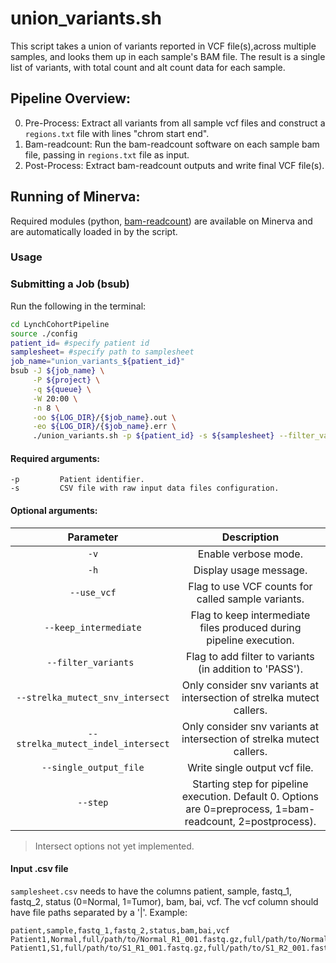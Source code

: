 # union_variants.sh
This script takes a union of variants reported in VCF file(s),across multiple samples, and looks them up in each sample's BAM file. The result is a single list of variants, with total count and alt count data for each sample.

## Pipeline Overview:

0. Pre-Process: Extract all variants from all sample vcf files and construct a `regions.txt` file with lines "chrom start end".
1. Bam-readcount: Run the bam-readcount software on each sample bam file, passing in `regions.txt` file as input.
2. Post-Process: Extract bam-readcount outputs and write final VCF file(s).


## Running of Minerva:

Required modules (python, [bam-readcount](https://github.com/genome/bam-readcount)) are available on Minerva and are automatically loaded in by the script.

### Usage

### Submitting a Job (bsub)
Run the following in the terminal:

```bash
cd LynchCohortPipeline
source ./config
patient_id= #specify patient id
samplesheet= #specify path to samplesheet
job_name="union_variants_${patient_id}"
bsub -J ${job_name} \
     -P ${project} \
     -q ${queue} \
     -W 20:00 \
     -n 8 \
     -oo ${LOG_DIR}/{$job_name}.out \
     -eo ${LOG_DIR}/{$job_name}.err \
     ./union_variants.sh -p ${patient_id} -s ${samplesheet} --filter_variants -v
```

#### Required arguments:
```
-p         Patient identifier.
-s         CSV file with raw input data files configuration.
```

#### Optional arguments:

| Parameter                 | Description   |	
| :----------------------------------------: | :------: |
| `-v` | Enable verbose mode. |
| `-h` | Display usage message. |
| `--use_vcf` |  Flag to use VCF counts for called sample variants. 
| `--keep_intermediate` | Flag to keep intermediate files produced during pipeline execution.
| `--filter_variants ` | Flag to add filter to variants (in addition to 'PASS').
|  `--strelka_mutect_snv_intersect` | Only consider snv variants at intersection of strelka mutect callers.
| `--strelka_mutect_indel_intersect` | Only consider snv variants at intersection of strelka mutect callers.
|  `--single_output_file` | Write single output vcf file.
| `--step` | Starting step for pipeline execution. Default 0. Options are 0=preprocess, 1=bam-readcount, 2=postprocess). |

>Intersect options not yet implemented.

#### Input .csv file
`samplesheet.csv` needs to have the columns patient, sample, fastq_1, fastq_2, status (0=Normal, 1=Tumor), bam, bai, vcf. The vcf column should have file paths separated by a '|'. Example:

```csv
patient,sample,fastq_1,fastq_2,status,bam,bai,vcf
Patient1,Normal,full/path/to/Normal_R1_001.fastq.gz,full/path/to/Normal_R2_001.fastq.gz,0,full/path/to/Normal.bam,full/path/to/Normal.bai,na
Patient1,S1,full/path/to/S1_R1_001.fastq.gz,full/path/to/S1_R2_001.fastq.gz,1,full/path/to/S1.bam,full/path/to/S1.bai,full/path/to/S1_1.vcf|full/path/to/S1_2.vcf|full/path/to/S1_3.vcf
```


